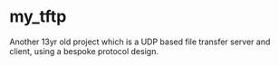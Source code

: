 # my_tftp
Another 13yr old project which is a UDP based file transfer server and client, using a bespoke protocol design. 
